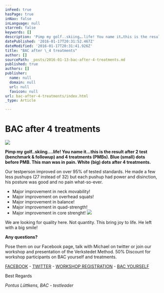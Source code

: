 ```yaml
---
inFeed: true
hasPage: true
inNav: false
inLanguage: null
starred: false
keywords: []
description: 'Pimp my golf..skiing….life! You name it…this is the result after 2 test (benchmark & followup) and 4 treatments (PMBs).'
datePublished: '2016-01-17T20:31:52.467Z'
dateModified: '2016-01-17T20:31:41.926Z'
title: "BAC after \_4 treatments"
author: []
sourcePath: _posts/2016-01-13-bac-after-4-treatments.md
published: true
authors: []
publisher:
  name: null
  domain: null
  url: null
  favicon: null
url: bac-after-4-treatments/index.html
_type: Article

---
```

# 

# BAC after  4 treatments
![](https://the-grid-user-content.s3-us-west-2.amazonaws.com/f2e5a8c0-a350-4db9-9d9f-5efd3a918966.jpg)

**Pimp my golf..skiing....life! You name it...this is the result after 2 test (benchmark & followup) and 4 treatments (PMBs). Blue (small) dots before PMB. This man was in pain. White (big) dots after 4 treatments.**

Our testperson improved on over 95% of tested standards. He made a few less pushups (27 instead of 32) but each pushup had power and disinction, his posture was good and no pain what-so-ever.

* Major improvement in neck movability!
* Major improvement on overhead squats!
* Major improvement in balance!
* Major improvement in quad-strength!
* Major improvement in core strenght!
![](https://the-grid-user-content.s3-us-west-2.amazonaws.com/e707417b-9307-4cb6-9f08-af5c1a4ff819.jpg)

We are looking for quality here. Not quantity. This bring joy to life. He left with a big smile!

**Any questions?**

Pose them on our Facebook page, talk with Michael on twitter or join our workshop and presentation of the Verkstedet Method. 50% Discount for workshop participants on BAC yourself and treatments.

[FACEBOOK][0] - [TWITTER][1] - [WORKSHOP REGISTRATION][2] - [BAC YOURSELF][3]

Best Regards

_Pontus Lüttkens, BAC - testleader_

[0]: https://www.facebook.com/VerkstedetClinics/?fref=ts
[1]: https://twitter.com/theverkstedet
[2]: https://podio.com/webforms/14412579/965903
[3]: https://podio.com/webforms/14208298/953185